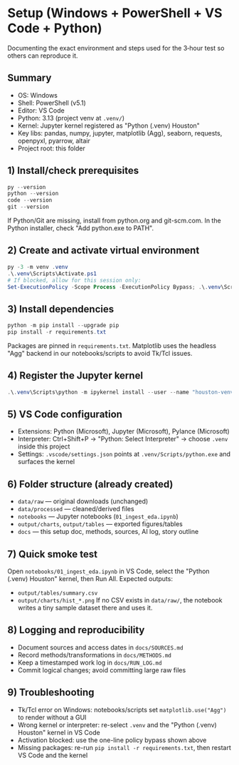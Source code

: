 # Setup (Windows + PowerShell + VS Code + Python)

Documenting the exact environment and steps used for the 3‑hour test so others can reproduce it.

## Summary

- OS: Windows
- Shell: PowerShell (v5.1)
- Editor: VS Code
- Python: 3.13 (project venv at `.venv/`)
- Kernel: Jupyter kernel registered as "Python (.venv) Houston"
- Key libs: pandas, numpy, jupyter, matplotlib (Agg), seaborn, requests, openpyxl, pyarrow, altair
- Project root: this folder

## 1) Install/check prerequisites

```powershell
py --version
python --version
code --version
git --version
```

If Python/Git are missing, install from python.org and git-scm.com. In the Python installer, check "Add python.exe to PATH".

## 2) Create and activate virtual environment

```powershell
py -3 -m venv .venv
.\.venv\Scripts\Activate.ps1
# If blocked, allow for this session only:
Set-ExecutionPolicy -Scope Process -ExecutionPolicy Bypass; .\.venv\Scripts\Activate.ps1
```

## 3) Install dependencies

```powershell
python -m pip install --upgrade pip
pip install -r requirements.txt
```

Packages are pinned in `requirements.txt`. Matplotlib uses the headless "Agg" backend in our notebooks/scripts to avoid Tk/Tcl issues.

## 4) Register the Jupyter kernel

```powershell
.\.venv\Scripts\python -m ipykernel install --user --name "houston-venv" --display-name "Python (.venv) Houston"
```

## 5) VS Code configuration

- Extensions: Python (Microsoft), Jupyter (Microsoft), Pylance (Microsoft)
- Interpreter: Ctrl+Shift+P → "Python: Select Interpreter" → choose `.venv` inside this project
- Settings: `.vscode/settings.json` points at `.venv/Scripts/python.exe` and surfaces the kernel

## 6) Folder structure (already created)

- `data/raw` — original downloads (unchanged)
- `data/processed` — cleaned/derived files
- `notebooks` — Jupyter notebooks (`01_ingest_eda.ipynb`)
- `output/charts`, `output/tables` — exported figures/tables
- `docs` — this setup doc, methods, sources, AI log, story outline

## 7) Quick smoke test

Open `notebooks/01_ingest_eda.ipynb` in VS Code, select the "Python (.venv) Houston" kernel, then Run All. Expected outputs:

- `output/tables/summary.csv`
- `output/charts/hist_*.png`
  If no CSV exists in `data/raw/`, the notebook writes a tiny sample dataset there and uses it.

## 8) Logging and reproducibility

- Document sources and access dates in `docs/SOURCES.md`
- Record methods/transformations in `docs/METHODS.md`
- Keep a timestamped work log in `docs/RUN_LOG.md`
- Commit logical changes; avoid committing large raw files

## 9) Troubleshooting

- Tk/Tcl error on Windows: notebooks/scripts set `matplotlib.use("Agg")` to render without a GUI
- Wrong kernel or interpreter: re-select `.venv` and the "Python (.venv) Houston" kernel in VS Code
- Activation blocked: use the one-line policy bypass shown above
- Missing packages: re-run `pip install -r requirements.txt`, then restart VS Code and the kernel
